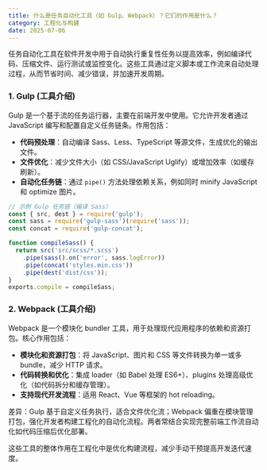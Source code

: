 ```yaml
---
title: 什么是任务自动化工具（如 Gulp、Webpack）？它们的作用是什么？
category: 工程化与构建
date: 2025-07-06
---
```

任务自动化工具在软件开发中用于自动执行重复性任务以提高效率，例如编译代码、压缩文件、运行测试或监控变化。这些工具通过定义脚本或工作流来自动处理过程，从而节省时间、减少错误，并加速开发周期。

### 1. Gulp (工具介绍)
Gulp 是一个基于流的任务运行器，主要在前端开发中使用。它允许开发者通过 JavaScript 编写和配置自定义任务链条。作用包括：
- **代码预处理**：自动编译 Sass、Less、TypeScript 等源文件，生成优化的输出文件。
- **文件优化**：减少文件大小（如 CSS/JavaScript Uglify）或增加效率（如缓存刷新）。
- **自动化任务链**：通过 `pipe()` 方法处理依赖关系，例如同时 minify JavaScript 和 optimize 图片。
```javascript
// 示例 Gulp 任务链（编译 Sass）
const { src, dest } = require('gulp');
const sass = require('gulp-sass')(require('sass'));
const concat = require('gulp-concat');

function compileSass() {
  return src('src/scss/*.scss')
    .pipe(sass().on('error', sass.logError))
    .pipe(concat('styles.min.css'))
    .pipe(dest('dist/css'));
}
exports.compile = compileSass;
```

### 2. Webpack (工具介绍)
Webpack 是一个模块化 bundler 工具，用于处理现代应用程序的依赖和资源打包。核心作用包括：
- **模块化和资源打包**：将 JavaScript、图片和 CSS 等文件转换为单一或多 bundle，减少 HTTP 请求。
- **代码转换和优化**：集成 loader（如 Babel 处理 ES6+）、plugins 处理高级优化（如代码拆分和缓存管理）。
- **支持现代开发流程**：适用 React、Vue 等框架的 hot reloading。

差异：Gulp 基于自定义任务执行，适合文件优化流；Webpack 偏重在模块管理打包，强化开发者构建工程化的自动化流程。两者常结合实现完整前端工作流自动化如代码压缩后优化部署。

这些工具的整体作用在工程化中是优化构建流程，减少手动干预提高开发迭代速度。
